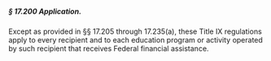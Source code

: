 ##### § 17.200 Application. #####

Except as provided in §§ 17.205 through 17.235(a), these Title IX regulations apply to every recipient and to each education program or activity operated by such recipient that receives Federal financial assistance.
